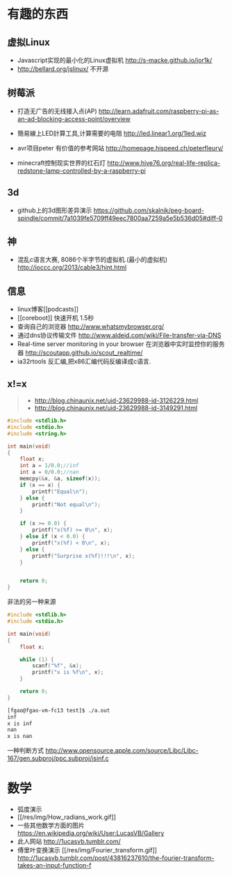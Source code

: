 # 有趣的东西

## 虚拟Linux
* Javascript实现的最小化的Linux虚拟机 http://s-macke.github.io/jor1k/
* http://bellard.org/jslinux/ 不开源 

## 树莓派
* 打造无广告的无线接入点(AP) http://learn.adafruit.com/raspberry-pi-as-an-ad-blocking-access-point/overview

* 簡易線上LED計算工具,计算需要的电阻 http://led.linear1.org/1led.wiz
* avr项目peter 有价值的参考网站 http://homepage.hispeed.ch/peterfleury/
* minecraft控制现实世界的红石灯 http://www.hive76.org/real-life-replica-redstone-lamp-controlled-by-a-raspberry-pi

## 3d
* github上的3d图形差异演示 https://github.com/skalnik/peg-board-spindle/commit/7a1039fe5709ff49eec7800aa7259a5e5b536d05#diff-0

## 神

* 混乱c语言大赛, 8086个半字节的虚拟机.(最小的虚拟机) http://ioccc.org/2013/cable3/hint.html

## 信息
* linux博客[[podcasts]]
* [[coreboot]]  快速开机 1.5秒
* 查询自己的浏览器 http://www.whatsmybrowser.org/
* 通过dns协议传输文件 http://www.aldeid.com/wiki/File-transfer-via-DNS
* Real-time server monitoring in your browser 在浏览器中实时监控你的服务器 http://scoutapp.github.io/scout_realtime/
* ia32rtools 反汇编,把x86汇编代码反编译成c语言.

## x!=x

> * http://blog.chinaunix.net/uid-23629988-id-3126229.html
> * http://blog.chinaunix.net/uid-23629988-id-3149291.html

```c
#include <stdlib.h>
#include <stdio.h>
#include <string.h>

int main(void)
{
    float x;
    int a = 1/0.0;//inf
    int a = 0/0.0;//nan
    memcpy(&x, &a, sizeof(x));
    if (x == x) {
        printf("Equal\n");
    } else {
        printf("Not equal\n");
    }

    if (x >= 0.0) {
        printf("x(%f) >= 0\n", x);
    } else if (x < 0.0) {
        printf("x(%f) < 0\n", x);
    } else {
        printf("Surprise x(%f)!!!\n", x);
    }


    return 0;
}
```
非法的另一种来源
```c
#include <stdlib.h>
#include <stdio.h>

int main(void)
{
    float x;

    while (1) {
        scanf("%f", &x);
        printf("x is %f\n", x);
    }

    return 0;
}
```
```bash
[fgao@fgao-vm-fc13 test]$ ./a.out
inf
x is inf
nan
x is nan
```
一种判断方式
http://www.opensource.apple.com/source/Libc/Libc-167/gen.subproj/ppc.subproj/isinf.c

# 数学

* 弧度演示
* [[/res/img/How_radians_work.gif]]
* 一些其他数学方面的图片 https://en.wikipedia.org/wiki/User:LucasVB/Gallery
* 此人网站 http://1ucasvb.tumblr.com/
* 傅里叶变换演示 [[/res/img/Fourier_transform.gif]] http://1ucasvb.tumblr.com/post/43816237610/the-fourier-transform-takes-an-input-function-f